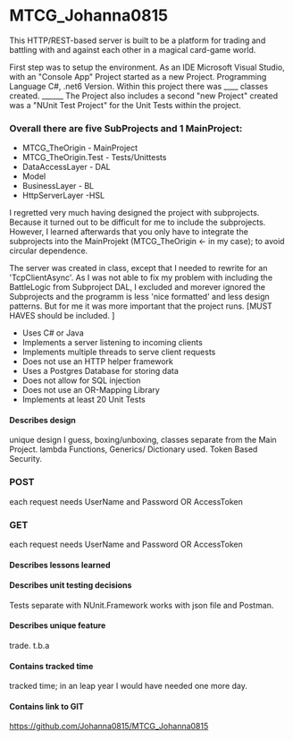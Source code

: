 # MTCG_Johanna0815
This HTTP/REST-based server is built to be a platform for trading and battling with and against each other in a magical card-game world.

First step was to setup the environment. As an IDE Microsoft Visual Studio, with an "Console App" Project started as a new Project. Programming Language C#, .net6 Version. Within this project there was 
____ classes created. ______ The Project also includes a second "new Project" created was a "NUnit Test Project" for the Unit Tests within the project. 

### Overall there are five SubProjects and 1 MainProject:

- MTCG_TheOrigin - MainProject
- MTCG_TheOrigin.Test - Tests/Unittests
- DataAccessLayer - DAL
- Model
- BusinessLayer - BL
- HttpServerLayer -HSL

I regretted very much having designed the project with subprojects. Because it turned out to be difficult for me to include the subprojects. However, I learned afterwards that you only have to integrate the subprojects into the MainProjekt (MTCG_TheOrigin <- in my case); to avoid circular dependence.

The server was created in class, except that I needed to rewrite for an 'TcpClientAsync'. As I was not able to fix my problem with including the BattleLogic from Subproject DAL, I excluded and morever ignored the Subprojects and the programm is less 'nice formatted' and less design patterns. 
But for me it was more important that the project runs. [MUST HAVES should be included. ]
- Uses C# or Java 
- Implements a server listening to incoming clients
- Implements multiple threads to serve client requests
- Does not use an HTTP helper framework
- Uses a Postgres Database for storing data
- Does not allow for SQL injection
- Does not use an OR-Mapping Library
- Implements at least 20 Unit Tests


#### Describes design
unique design I guess, boxing/unboxing, classes separate from the Main Project. lambda Functions, Generics/ Dictionary used. 
Token Based Security. 
### POST
each request needs UserName and Password OR AccessToken
### GET
each request needs UserName and Password OR AccessToken
#### Describes lessons learned


#### Describes unit testing decisions
Tests separate with NUnit.Framework
works with json file and Postman. 

#### Describes unique feature
trade. t.b.a

#### Contains tracked time
tracked time; in an leap year I would have needed one more day. 

#### Contains link to GIT
https://github.com/Johanna0815/MTCG_Johanna0815



